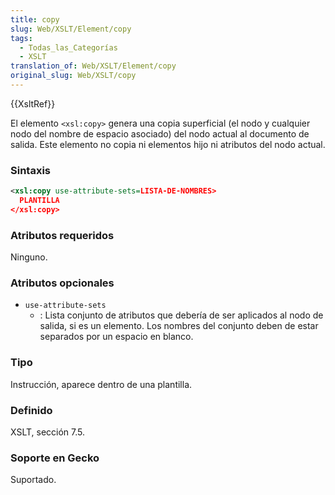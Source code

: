 ```yaml
---
title: copy
slug: Web/XSLT/Element/copy
tags:
  - Todas_las_Categorías
  - XSLT
translation_of: Web/XSLT/Element/copy
original_slug: Web/XSLT/copy
---
```

{{XsltRef}}

El elemento `<xsl:copy>` genera una copia superficial (el nodo y cualquier nodo del nombre de espacio asociado) del nodo actual al documento de salida. Este elemento no copia ni elementos hijo ni atributos del nodo actual.

### Sintaxis

```xml
<xsl:copy use-attribute-sets=LISTA-DE-NOMBRES>
  PLANTILLA
</xsl:copy>
```

### Atributos requeridos

Ninguno.

### Atributos opcionales

- `use-attribute-sets`
  - : Lista conjunto de atributos que debería de ser aplicados al nodo de salida, si es un elemento. Los nombres del conjunto deben de estar separados por un espacio en blanco.

### Tipo

Instrucción, aparece dentro de una plantilla.

### Definido

XSLT, sección 7.5.

### Soporte en Gecko

Suportado.
